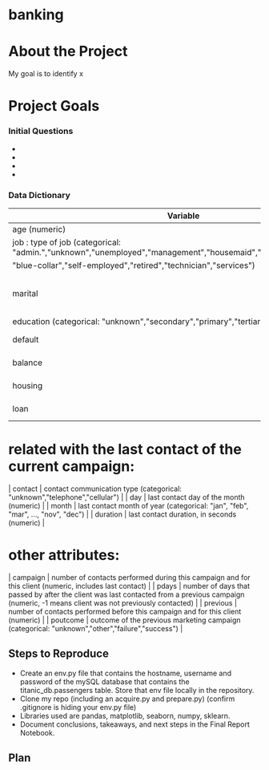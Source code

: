 # banking

# About the Project

My goal is to identify x

# Project Goals


### Initial Questions

-
-
-
-

### Data Dictionary


| Variable    | Meaning     |
| ----------- | ----------- |
| age (numeric) |
| job : type of job (categorical: "admin.","unknown","unemployed","management","housemaid","entrepreneur","student",
"blue-collar","self-employed","retired","technician","services") |
| marital | marital status (categorical: "married","divorced","single"; note: "divorced" means divorced or widowed) |
| education (categorical: "unknown","secondary","primary","tertiary")|
| default | has credit in default? (binary: "yes","no") |
| balance | average yearly balance, in euros (numeric) |
| housing | has housing loan? (binary: "yes","no") |
| loan    | has personal loan? (binary: "yes","no") |
# related with the last contact of the current campaign:
| contact | contact communication type (categorical: "unknown","telephone","cellular") |
| day | last contact day of the month (numeric) |
| month | last contact month of year (categorical: "jan", "feb", "mar", …, "nov", "dec") |
| duration | last contact duration, in seconds (numeric) |
# other attributes:
| campaign | number of contacts performed during this campaign and for this client (numeric, includes last contact) |
| pdays | number of days that passed by after the client was last contacted from a previous campaign (numeric, -1 means client was not previously contacted) |
| previous | number of contacts performed before this campaign and for this client (numeric) |
| poutcome | outcome of the previous marketing campaign (categorical: "unknown","other","failure","success") |





## Steps to Reproduce

- Create an env.py file that contains the hostname, username and password of the mySQL database that contains the titanic_db.passengers table. Store that env file locally in the repository.
- Clone my repo (including an acquire.py and prepare.py) (confirm .gitignore is hiding your env.py file)
- Libraries used are pandas, matplotlib, seaborn, numpy, sklearn.
- Document conclusions, takeaways, and next steps in the Final Report Notebook.

## Plan